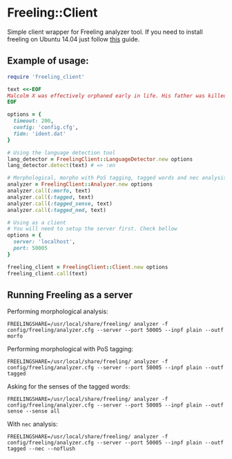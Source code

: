 # Freeling::Client

Simple client wrapper for Freeling analyzer tool. If you need to install freeling on Ubuntu 14.04 just follow [this](https://gist.github.com/malev/d6a8b51c2ae0a762ab1d) guide.

## Example of usage:

```ruby
require 'freeling_client'

text <<-EOF
Malcolm X was effectively orphaned early in life. His father was killed when he was six and his mother was placed in a mental hospital when he was thirteen, after which he lived in a series of foster homes.
EOF

options = {
  timeout: 200,
  config: 'config.cfg',
  fidn: 'ident.dat'
}

# Using the language detection tool
lang_detector = FreelingClient::LanguageDetector.new options
lang_detector.detect(text) # => :en

# Morphological, morpho with PoS tagging, tagged words and nec analysis
analyzer = FreelingClient::Analyzer.new options
analyzer.call(:morfo, text)
analyzer.call(:tagged, text)
analyzer.call(:tagged_sense, text)
analyzer.call(:tagged_ned, text)

# Using as a client
# You will need to setup the server first. Check bellow
options = {
  server: 'localhost',
  port: 50005
}

freeling_client = FreelingClient::Client.new options
freeling_client.call(text)
```

## Running Freeling as a server

Performing morphological analysis:

    FREELINGSHARE=/usr/local/share/freeling/ analyzer -f config/freeling/analyzer.cfg --server --port 50005 --inpf plain --outf morfo

Performing morphological with PoS tagging:

    FREELINGSHARE=/usr/local/share/freeling/ analyzer -f config/freeling/analyzer.cfg --server --port 50005 --inpf plain --outf tagged

Asking for the senses of the tagged words:

    FREELINGSHARE=/usr/local/share/freeling/ analyzer -f config/freeling/analyzer.cfg --server --port 50005 --inpf plain --outf sense --sense all

With `nec` analysis:

    FREELINGSHARE=/usr/local/share/freeling/ analyzer -f config/freeling/analyzer.cfg --server --port 50005 --inpf plain --outf tagged --nec --noflush
